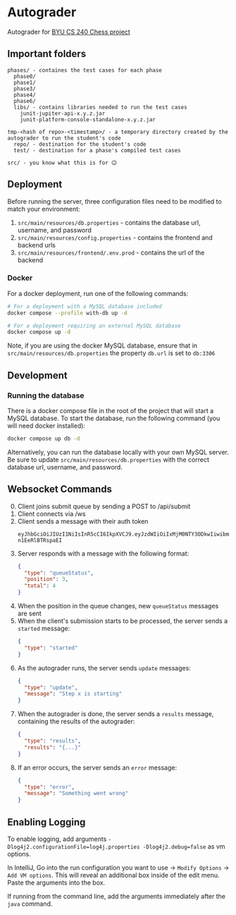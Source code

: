 # Autograder
Autograder for [BYU CS 240 Chess project](https://github.com/softwareconstruction240/softwareconstruction/blob/main/chess/chess.md#readme)

## Important folders
```
phases/ - containes the test cases for each phase
  phase0/
  phase1/
  phase3/
  phase4/
  phase6/
  libs/ - contains libraries needed to run the test cases
    junit-jupiter-api-x.y.z.jar
    junit-platform-console-standalone-x.y.z.jar
  
tmp-<hash of repo>-<timestamp>/ - a temporary directory created by the autograder to run the student's code
  repo/ - destination for the student's code
  test/ - destination for a phase's compiled test cases
  
src/ - you know what this is for 😉
```

## Deployment
Before running the server, three configuration files need to be modified to match your environment:
1. `src/main/resources/db.properties` - contains the database url, username, and password
2. `src/main/resources/config.properties` - contains the frontend and backend urls
3. `src/main/resources/frontend/.env.prod` - contains the url of the backend

### Docker
For a docker deployment, run one of the following commands:
```bash
# For a deployment with a MySQL database included
docker compose --profile with-db up -d

# For a deployment requiring an external MySQL database
docker compose up -d
```

Note, if you are using the docker MySQL database, ensure that in `src/main/resources/db.properties` the property `db.url` is set to `db:3306`

## Development
### Running the database
There is a docker compose file in the root of the project that will start a MySQL database. To start the database, run the following command (you will need docker installed):
```bash
docker compose up db -d
```

Alternatively, you can run the database locally with your own MySQL server. Be sure to update `src/main/resources/db.properties` with the correct database url, username, and password.

## Websocket Commands
0. Client joins submit queue by sending a POST to /api/submit
1. Client connects via /ws
2. Client sends a message with their auth token
    ```jwt
    eyJhbGciOiJIUzI1NiIsInR5cCI6IkpXVCJ9.eyJzdWIiOiIxMjM0NTY3ODkwIiwibmFtZSI6IlBhdWwgaXMgYSBjb29sIGR1ZGUiLCJpYXQiOjE1MTYyMzkwMjJ9.5L4Fjs4D8R1RGDERzyPdSeltqQ_u-n1EeRlBTRspaEI
    ```
3. Server responds with a message with the following format:
    ```json
    {
      "type": "queueStatus",
      "position": 3,
      "total": 4
    }
   ```
4. When the position in the queue changes, new `queueStatus` messages are sent
5. When the client's submission starts to be processed, the server sends a `started` message:
    ```json
    {
      "type": "started"
    }
    ```
6. As the autograder runs, the server sends `update` messages:
    ```json
    {
      "type": "update",
      "message": "Step x is starting"
    }
    ```
7. When the autograder is done, the server sends a `results` message, containing the results of the autograder:
    ```json
    {
      "type": "results",
      "results": "{...}"
    }
    ```
8. If an error occurs, the server sends an `error` message:
    ```json
    {
      "type": "error",
      "message": "Something went wrong"
    }
    ```


## Enabling Logging

To enable logging, add arguments `-Dlog4j2.configurationFile=log4j.properties -Dlog4j2.debug=false` as vm options.

In IntelliJ, Go into the run configuration you want to use -> `Modify Options` -> `Add VM options`. This will reveal an additional box inside of the edit menu. Paste the arguments into the box.

If running from the command line, add the arguments immediately after the `java` command.